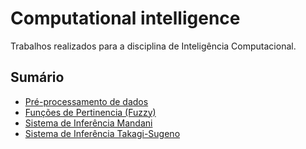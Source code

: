 # Computational intelligence

Trabalhos realizados para a disciplina de Inteligência Computacional.

## Sumário

- <a href="/Pré-processamento de dados"> Pré-processamento de dados </a>
- <a href="/Funções de Pertinencia (Fuzzy)"> Funções de Pertinencia (Fuzzy) </a>
- <a href="/Mandani"> Sistema de Inferência Mandani </a>
- <a href="/Takagi-Sugeno"> Sistema de Inferência Takagi-Sugeno </a>
